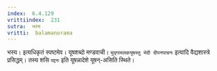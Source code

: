 ```yaml
---
index:  6.4.129
vrittiindex:  231
sutra:  भस्य
vritti:  balamanorama 
---
```


भस्य। इत्यधिकृतं स्पष्टमेव। यूषशब्दो मण्डवाची। `मुद्गामलकयूषस्तु भेदी दीपनपाचनः` इत्यादि वैद्यशास्त्रे प्रसिद्धम्। तस्य शसि `पद्दनः` इति यूषन्नादेशे यूषन्-असिति स्थिते।

